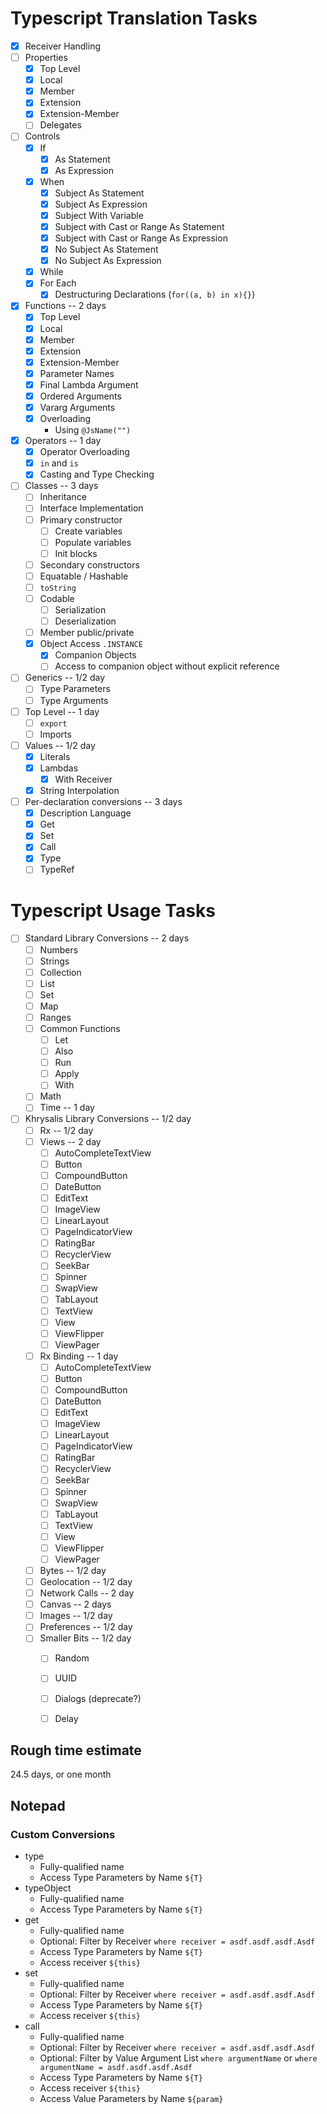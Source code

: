 # Typescript Translation Tasks

- [X] Receiver Handling
- [ ] Properties
    - [X] Top Level
    - [X] Local
    - [X] Member
    - [X] Extension
    - [X] Extension-Member
    - [ ] Delegates
- [ ] Controls
    - [X] If
        - [X] As Statement
        - [X] As Expression
    - [X] When
        - [X] Subject As Statement
        - [X] Subject As Expression
        - [X] Subject With Variable
        - [X] Subject with Cast or Range As Statement
        - [X] Subject with Cast or Range As Expression
        - [X] No Subject As Statement
        - [X] No Subject As Expression
    - [X] While
    - [X] For Each
        - [X] Destructuring Declarations (`for((a, b) in x){}`)
- [X] Functions -- 2 days
    - [X] Top Level
    - [X] Local
    - [X] Member
    - [X] Extension
    - [X] Extension-Member
    - [X] Parameter Names
    - [X] Final Lambda Argument
    - [X] Ordered Arguments
    - [X] Vararg Arguments
    - [X] Overloading
        - Using `@JsName("")`
- [X] Operators -- 1 day
    - [X] Operator Overloading
    - [X] `in` and `is`
    - [X] Casting and Type Checking
- [ ] Classes -- 3 days
    - [ ] Inheritance
    - [ ] Interface Implementation
    - [ ] Primary constructor
        - [ ] Create variables
        - [ ] Populate variables
        - [ ] Init blocks
    - [ ] Secondary constructors
    - [ ] Equatable / Hashable
    - [ ] `toString`
    - [ ] Codable
        - [ ] Serialization
        - [ ] Deserialization
    - [ ] Member public/private
    - [X] Object Access `.INSTANCE`
        - [X] Companion Objects
        - [ ] Access to companion object without explicit reference
- [ ] Generics -- 1/2 day
    - [ ] Type Parameters
    - [ ] Type Arguments
- [ ] Top Level -- 1 day
    - [ ] `export`
    - [ ] Imports
- [ ] Values -- 1/2 day
    - [X] Literals
    - [X] Lambdas
        - [X] With Receiver
    - [X] String Interpolation
- [ ] Per-declaration conversions -- 3 days
    - [X] Description Language
    - [X] Get
    - [X] Set
    - [X] Call
    - [X] Type
    - [ ] TypeRef

# Typescript Usage Tasks
- [ ] Standard Library Conversions -- 2 days
    - [ ] Numbers
    - [ ] Strings
    - [ ] Collection
    - [ ] List
    - [ ] Set
    - [ ] Map
    - [ ] Ranges
    - [ ] Common Functions
        - [ ] Let
        - [ ] Also
        - [ ] Run
        - [ ] Apply
        - [ ] With
    - [ ] Math
    - [ ] Time -- 1 day
- [ ] Khrysalis Library Conversions -- 1/2 day
    - [ ] Rx -- 1/2 day
    - [ ] Views -- 2 day
        - [ ] AutoCompleteTextView
        - [ ] Button
        - [ ] CompoundButton
        - [ ] DateButton
        - [ ] EditText
        - [ ] ImageView
        - [ ] LinearLayout
        - [ ] PageIndicatorView
        - [ ] RatingBar
        - [ ] RecyclerView
        - [ ] SeekBar
        - [ ] Spinner
        - [ ] SwapView
        - [ ] TabLayout
        - [ ] TextView
        - [ ] View
        - [ ] ViewFlipper
        - [ ] ViewPager
    - [ ] Rx Binding -- 1 day
        - [ ] AutoCompleteTextView
        - [ ] Button
        - [ ] CompoundButton
        - [ ] DateButton
        - [ ] EditText
        - [ ] ImageView
        - [ ] LinearLayout
        - [ ] PageIndicatorView
        - [ ] RatingBar
        - [ ] RecyclerView
        - [ ] SeekBar
        - [ ] Spinner
        - [ ] SwapView
        - [ ] TabLayout
        - [ ] TextView
        - [ ] View
        - [ ] ViewFlipper
        - [ ] ViewPager
    - [ ] Bytes -- 1/2 day
    - [ ] Geolocation -- 1/2 day
    - [ ] Network Calls -- 2 day
    - [ ] Canvas -- 2 days
    - [ ] Images -- 1/2 day
    - [ ] Preferences -- 1/2 day
    - [ ] Smaller Bits -- 1/2 day
        - [ ] Random
        - [ ] UUID
        - [ ] Dialogs (deprecate?)
        - [ ] Delay
        
        
## Rough time estimate
24.5 days, or one month

## Notepad

### Custom Conversions

- type
    - Fully-qualified name
    - Access Type Parameters by Name `${T}`
- typeObject
    - Fully-qualified name
    - Access Type Parameters by Name `${T}`
- get
    - Fully-qualified name
    - Optional: Filter by Receiver `where receiver = asdf.asdf.asdf.Asdf`
    - Access Type Parameters by Name `${T}`
    - Access receiver `${this}`
- set
    - Fully-qualified name
    - Optional: Filter by Receiver `where receiver = asdf.asdf.asdf.Asdf`
    - Access Type Parameters by Name `${T}`
    - Access receiver `${this}`
- call
    - Fully-qualified name
    - Optional: Filter by Receiver `where receiver = asdf.asdf.asdf.Asdf`
    - Optional: Filter by Value Argument List `where argumentName` or `where argumentName = asdf.asdf.asdf.Asdf`
    - Access Type Parameters by Name `${T}`
    - Access receiver `${this}`
    - Access Value Parameters by Name `${param}`